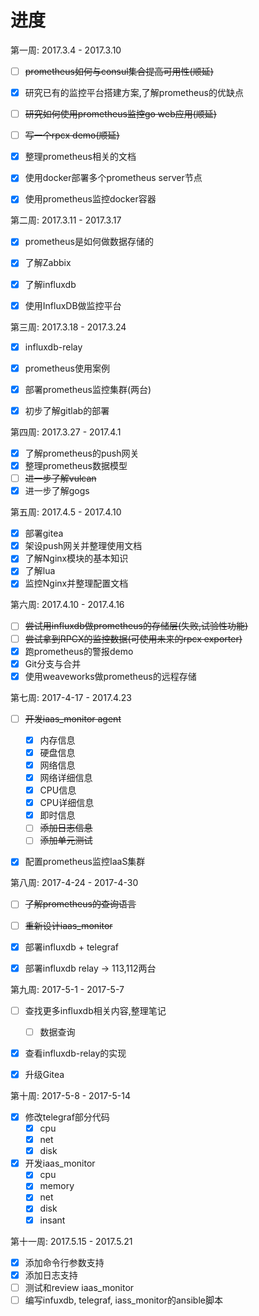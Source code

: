 # 进度

第一周: 2017.3.4 - 2017.3.10

- [ ] ~~prometheus如何与consul集合提高可用性(顺延)~~

- [x] 研究已有的监控平台搭建方案,了解prometheus的优缺点

- [ ] ~~研究如何使用prometheus监控go web应用(顺延)~~

- [ ] ~~写一个rpcx demo(顺延)~~

- [x] 整理prometheus相关的文档

- [x] 使用docker部署多个prometheus server节点

- [x] 使用prometheus监控docker容器


第二周: 2017.3.11 - 2017.3.17

- [x] prometheus是如何做数据存储的

- [x] 了解Zabbix

- [x] 了解influxdb

- [x] 使用InfluxDB做监控平台

第三周: 2017.3.18 - 2017.3.24

- [x] influxdb-relay

- [x] prometheus使用案例

- [x] 部署prometheus监控集群(两台)

- [x] 初步了解gitlab的部署

第四周: 2017.3.27 - 2017.4.1

- [x] 了解prometheus的push网关
- [x] 整理prometheus数据模型
- [ ] ~~进一步了解vulcan~~
- [x] 进一步了解gogs

第五周: 2017.4.5 - 2017.4.10

- [x] 部署gitea
- [x] 架设push网关并整理使用文档
- [x] 了解Nginx模块的基本知识
- [x] 了解lua
- [x] 监控Nginx并整理配置文档

第六周: 2017.4.10 - 2017.4.16

- [ ] ~~尝试用influxdb做prometheus的存储层(失败,试验性功能)~~
- [ ] ~~尝试拿到RPCX的监控数据(可使用未来的rpcx exporter)~~
- [x] 跑prometheus的警报demo
- [x] Git分支与合并
- [x] 使用weaveworks做prometheus的远程存储

第七周: 2017-4-17 - 2017.4.23

- [ ] ~~开发iaas_monitor agent~~

    - [x] 内存信息
    - [x] 硬盘信息
    - [x] 网络信息
    - [x] 网络详细信息
    - [x] CPU信息
    - [x] CPU详细信息
    - [x] 即时信息
    - [ ] ~~添加日志信息~~
    - [ ] ~~添加单元测试~~

- [x] 配置prometheus监控IaaS集群 

第八周: 2017-4-24 - 2017-4-30

- [ ] ~~了解prometheus的查询语言~~

- [ ] ~~重新设计iaas_monitor~~

- [x] 部署influxdb + telegraf

- [x] 部署influxdb relay -> 113,112两台

第九周: 2017-5-1 - 2017-5-7

- [ ] 查找更多influxdb相关内容,整理笔记
    - [ ] 数据查询

- [x] 查看influxdb-relay的实现

- [x] 升级Gitea

第十周: 2017-5-8 - 2017-5-14

- [x] 修改telegraf部分代码
    - [x] cpu
    - [x] net
    - [x] disk

- [x] 开发iaas_monitor
    - [x] cpu
    - [x] memory
    - [x] net
    - [x] disk
    - [x] insant

第十一周: 2017.5.15 - 2017.5.21

- [x] 添加命令行参数支持
- [x] 添加日志支持
- [ ] 测试和review iaas_monitor
- [ ] 编写infuxdb, telegraf, iass_monitor的ansible脚本
